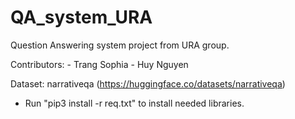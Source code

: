 # QA_system_URA
Question Answering system project from URA group. 

Contributors:
    - Trang Sophia
    - Huy Nguyen

Dataset: narrativeqa (https://huggingface.co/datasets/narrativeqa)

- Run "pip3 install -r req.txt" to install needed libraries.